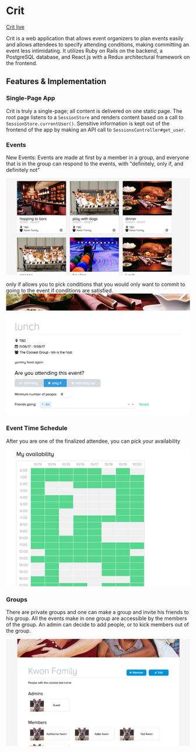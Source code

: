 # Crit

[Crit live][heroku]

[heroku]: https://crit.herokuapp.com

Crit is a web application that allows event organizers to plan events easily and allows attendees to specify attending conditions, making committing an event less intimidating.
It utilizes Ruby on Rails on the backend, a PostgreSQL database, and React.js with a Redux architectural framework on the frontend.

## Features & Implementation

### Single-Page App

Crit is truly a single-page; all content is delivered on one static page.  The root page listens to a `SessionStore` and renders content based on a call to `SessionStore.currentUser()`.  Sensitive information is kept out of the frontend of the app by making an API call to `SessionsController#get_user`.

### Events

New Events:
Events are made at first by a member in a group, and everyone that is in the group can respond to the events, with "definitely, only if, and definitely not"

![EventPage](docs/screenshots/events_screenshot.png)

only if allows you to pick conditions that you would only want to commit to going to the event if conditions are satisfied.
![OnlyIfPage](docs/screenshots/onlyif_screenshot.png)

### Event Time Schedule

After you are one of the finalized attendee, you can pick your availability

![AttendeePage](docs/screenshots/events_schedule_screenshot.png)

### Groups

There are private groups and one can make a group and invite his friends to his group. All the events make in one group are accessible by the members of the group. An admin can decide to add people, or to kick members out of the group.

![GroupPage](docs/screenshots/groups_screenshot.png)
